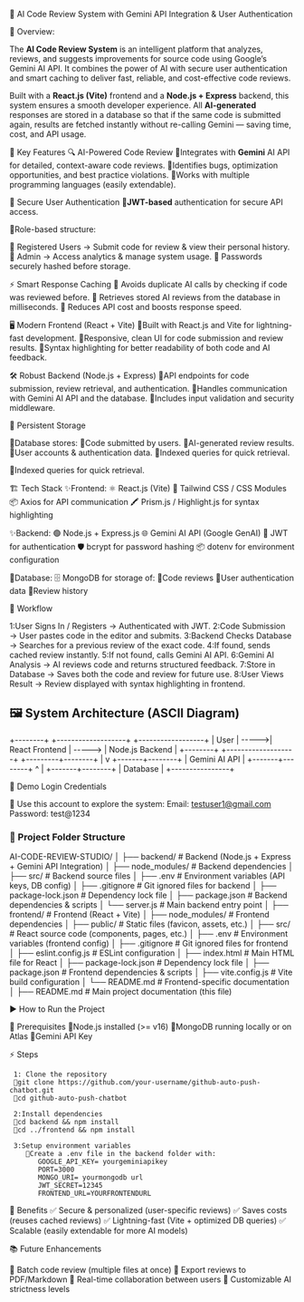 📌 AI Code Review System with Gemini API Integration & User Authentication

📝 Overview:

The **AI Code Review System** is an intelligent platform that analyzes, reviews, and suggests improvements for source code using Google’s Gemini AI API. It combines the power of AI with secure user authentication and smart caching to deliver fast, reliable, and cost-effective code reviews.

Built with a **React.js (Vite)** frontend and a **Node.js + Express** backend, this system ensures a smooth developer experience. All **AI-generated** responses are stored in a database so that if the same code is submitted again, results are fetched instantly without re-calling Gemini — saving time, cost, and API usage.

🚀 Key Features
🔍 AI-Powered Code Review
 🔹Integrates with **Gemini** AI API for detailed, context-aware code reviews.
 🔹Identifies bugs, optimization opportunities, and best practice violations.
 🔹Works with multiple programming languages (easily extendable).

🔐 Secure User Authentication
 🔹**JWT-based** authentication for secure API access.

🚀Role-based structure:

 🔹 Registered Users → Submit code for review & view their personal history.
 🔹 Admin → Access analytics & manage system usage.
 🔹 Passwords securely hashed before storage.

⚡ Smart Response Caching
 🔹 Avoids duplicate AI calls by checking if code was reviewed before.
 🔹 Retrieves stored AI reviews from the database in milliseconds.
 🔹 Reduces API cost and boosts response speed.

🖥️ Modern Frontend (React + Vite)
 🔹Built with React.js and Vite for lightning-fast development.
 🔹Responsive, clean UI for code submission and review results.
 🔹Syntax highlighting for better readability of both code and AI feedback.

🛠 Robust Backend (Node.js + Express)
 🔹API endpoints for code submission, review retrieval, and authentication.
 🔹Handles communication with Gemini AI API and the database.
 🔹Includes input validation and security middleware.

💾 Persistent Storage

   🔹Database stores:
      🔹Code submitted by users.
      🔹AI-generated review results.
      🔹User accounts & authentication data.
      🔹Indexed queries for quick retrieval.
    
   🔹Indexed queries for quick retrieval.

🏗️ Tech Stack
  ✨Frontend:
     ⚛️ React.js (Vite)
     🎨 Tailwind CSS / CSS Modules
     📦 Axios for API communication
     🖍 Prism.js / Highlight.js for syntax highlighting

  ✨Backend:
   🟢 Node.js + Express.js
   🌐 Gemini AI API (Google GenAI)
   🔐 JWT for authentication
   🛡 bcrypt for password hashing
   📦 dotenv for environment configuration

 📌Database:
   🗄 MongoDB for storage of:
     🔹Code reviews
     🔹User authentication data
     🔹Review history


🔄 Workflow

  1:User Signs In / Registers → Authenticated with JWT.
  2:Code Submission → User pastes code in the editor and submits.
  3:Backend Checks Database → Searches for a previous review of the exact code.
  4:If found, sends cached review instantly.
  5:If not found, calls Gemini AI API.
  6:Gemini AI Analysis → AI reviews code and returns structured feedback.
  7:Store in Database → Saves both the code and review for future use.
  8:User Views Result → Review displayed with syntax highlighting in frontend.

## 🖼 System Architecture (ASCII Diagram)

   +--------+        +-------------------+        +------------------+
   |  User  |  ----->| React Frontend    | -----> | Node.js Backend   |
   +--------+        +-------------------+        +---------+--------+
                                                        |
                                                        v
                                                  +-------+--------+
                                                  | Gemini AI API  |
                                                  +-------+--------+
                                                        ^
                                                        |
                                                 +-------+--------+
                                                 |   Database     |
                                                 +----------------+

🔑 Demo Login Credentials

🔹 Use this account to explore the system:
     Email:    testuser1@gmail.com
     Password: test@1234

### 📂 Project Folder Structure
   
AI-CODE-REVIEW-STUDIO/
│
├── backend/                     # Backend (Node.js + Express + Gemini API Integration)
│   ├── node_modules/            # Backend dependencies
│   ├── src/                     # Backend source files
│   ├── .env                     # Environment variables (API keys, DB config)
│   ├── .gitignore               # Git ignored files for backend
│   ├── package-lock.json        # Dependency lock file
│   ├── package.json             # Backend dependencies & scripts
│   └── server.js                # Main backend entry point
│
├── frontend/                    # Frontend (React + Vite)
│   ├── node_modules/            # Frontend dependencies
│   ├── public/                  # Static files (favicon, assets, etc.)
│   ├── src/                     # React source code (components, pages, etc.)
│   ├── .env                     # Environment variables (frontend config)
│   ├── .gitignore               # Git ignored files for frontend
│   ├── eslint.config.js         # ESLint configuration
│   ├── index.html               # Main HTML file for React
│   ├── package-lock.json        # Dependency lock file
│   ├── package.json             # Frontend dependencies & scripts
│   ├── vite.config.js           # Vite build configuration
│   └── README.md                # Frontend-specific documentation
│
├── README.md                    # Main project documentation (this file)

▶️ How to Run the Project
  
   🔧 Prerequisites
      🔹Node.js installed (>= v16)
      🔹MongoDB running locally or on Atlas
      🔹Gemini API Key

  ⚡ Steps
    
     1: Clone the repository
     🔹git clone https://github.com/your-username/github-auto-push-chatbot.git
     🔹cd github-auto-push-chatbot

     2:Install dependencies
     🔹cd backend && npm install  
     🔹cd ../frontend && npm install

     3:Setup environment variables
        🔹Create a .env file in the backend folder with:
           GOOGLE_API_KEY= yourgeminiapikey
           PORT=3000
           MONGO_URI= yourmongodb url
           JWT_SECRET=12345
           FRONTEND_URL=YOURFRONTENDURL
        
            

      
🌟 Benefits
   ✅ Secure & personalized (user-specific reviews)
   ✅ Saves costs (reuses cached reviews)
   ✅ Lightning-fast (Vite + optimized DB queries)
   ✅ Scalable (easily extendable for more AI models)

📚 Future Enhancements

  📌 Batch code review (multiple files at once)
  📌 Export reviews to PDF/Markdown
  📌 Real-time collaboration between users
  📌 Customizable AI strictness levels